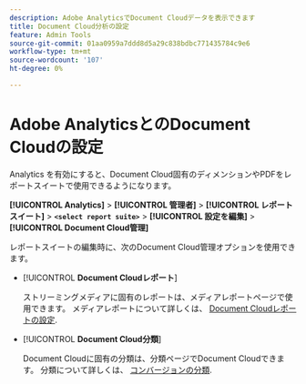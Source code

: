 ```yaml
---
description: Adobe AnalyticsでDocument Cloudデータを表示できます
title: Document Cloud分析の設定
feature: Admin Tools
source-git-commit: 01aa0959a7ddd8d5a29c838bdbc771435784c9e6
workflow-type: tm+mt
source-wordcount: '107'
ht-degree: 0%

---
```



# Adobe AnalyticsとのDocument Cloudの設定

Analytics を有効にすると、Document Cloud固有のディメンションやPDFをレポートスイートで使用できるようになります。

**[!UICONTROL Analytics]** > **[!UICONTROL 管理者]** > **[!UICONTROL レポートスイート]** > **`<select report suite>`** > **[!UICONTROL 設定を編集]** > **[!UICONTROL Document Cloud管理]**

レポートスイートの編集時に、次のDocument Cloud管理オプションを使用できます。

* [!UICONTROL **Document Cloudレポート**]

   ストリーミングメディアに固有のレポートは、メディアレポートページで使用できます。 メディアレポートについて詳しくは、 [Document Cloudレポートの設定](/help/admin/admin/c-manage-report-suites/c-edit-report-suites/document-cloud-config.md).

* [!UICONTROL **Document Cloud分類**]

   Document Cloudに固有の分類は、分類ページでDocument Cloudできます。 分類について詳しくは、 [コンバージョンの分類](/help/admin/admin/c-manage-report-suites/c-edit-report-suites/conversion-var-admin/conversion-classifications.md).